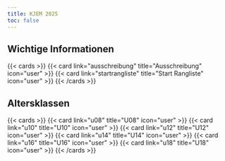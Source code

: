 ```yaml
---
title: KJEM 2025
toc: false
---
```



## Wichtige Informationen

{{< cards >}}
{{< card link="ausschreibung" title="Ausschreibung" icon="user" >}}
{{< card link="startrangliste" title="Start Rangliste" icon="user" >}}
{{< /cards >}}


## Altersklassen

{{< cards >}}
{{< card link="u08" title="U08" icon="user" >}}
{{< card link="u10" title="U10" icon="user" >}}
{{< card link="u12" title="U12" icon="user" >}}
{{< card link="u14" title="U14" icon="user" >}}
{{< card link="u16" title="U16" icon="user" >}}
{{< card link="u18" title="U18" icon="user" >}}
{{< /cards >}}
